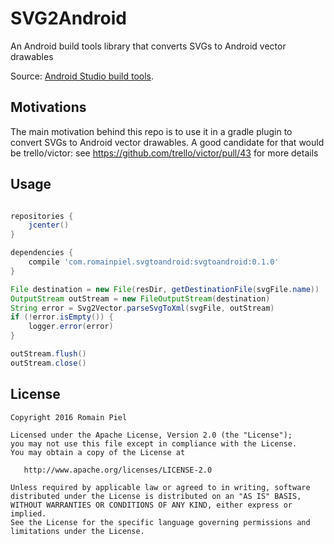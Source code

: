 # SVG2Android

An Android build tools library that converts SVGs to Android vector drawables

Source: [Android Studio build tools](https://android.googlesource.com/platform/tools/base/+/master/sdk-common/src/main/java/com/android/ide/common/vectordrawable).

## Motivations

The main motivation behind this repo is to use it in a gradle plugin to convert SVGs to Android vector drawables.
A good candidate for that would be trello/victor:
see https://github.com/trello/victor/pull/43 for more details

## Usage

```gradle

repositories {
    jcenter()
}

dependencies {
    compile 'com.romainpiel.svgtoandroid:svgtoandroid:0.1.0'
}
```

```java
File destination = new File(resDir, getDestinationFile(svgFile.name))
OutputStream outStream = new FileOutputStream(destination)
String error = Svg2Vector.parseSvgToXml(svgFile, outStream)
if (!error.isEmpty()) {
    logger.error(error)
}

outStream.flush()
outStream.close()
```

## License
```
Copyright 2016 Romain Piel

Licensed under the Apache License, Version 2.0 (the "License");
you may not use this file except in compliance with the License.
You may obtain a copy of the License at

   http://www.apache.org/licenses/LICENSE-2.0

Unless required by applicable law or agreed to in writing, software
distributed under the License is distributed on an "AS IS" BASIS,
WITHOUT WARRANTIES OR CONDITIONS OF ANY KIND, either express or implied.
See the License for the specific language governing permissions and
limitations under the License.
```